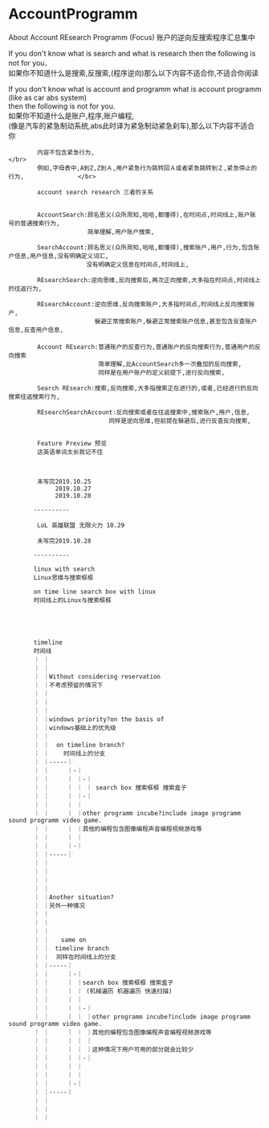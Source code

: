 # AccountProgramm
About Account REsearch Programm (Focus) 账户的逆向反搜索程序汇总集中

If you don't know what is search and what is research then the following is not for you．         </br>
如果你不知道什么是搜索,反搜索,(程序逆向)那么以下内容不适合你,不适合你阅读　　　　　　　　　　　　         </br>

If you don't know what is account and programm what is account programm (like as car abs system)  </br>
then the following is not for you.                                                                </br>
如果你不知道什么是账户,程序,账户编程,                                                                </br>
(像是汽车的紧急制动系统,abs此时译为紧急制动紧急刹车),那么以下内容不适合你　　　　　　　　                 </br>


            内容不包含紧急行为,                                                                     </br>
            例如,字母表中,A到Z,Z到Ａ,用户紧急行为跳转回Ａ或者紧急跳转到Ｚ,紧急停止的行为,               </br>
            
            account search research 三者的关系


            AccountSearch:顾名思义(众所周知,哈哈,都懂得),在时间点,时间线上,账户账号的普通搜索行为,　
                          简单理解,用户账户搜索,
                          
            SearchAccount:顾名思义(众所周知,哈哈,都懂得),搜索账户,用户,行为,包含账户信息,用户信息,没有明确定义词汇,
                        　没有明确定义信息在时间点,时间线上,
                       
            REsearchSearch:逆向思维,反向搜索后,再次正向搜索,大多指在时间点,时间线上的往返行为,
            
            REsearchAccount:逆向思维,反向搜索账户,大多指时间点,时间线上反向搜索账户,
                            躲避正常搜索账户,躲避正常搜索账户信息,甚至包含反查账户信息,反查用户信息,
       　　
            Account REsearch:普通账户的反查行为,普通账户的反向搜索行为,普通用户的反向搜索
                             简单理解,比AccountSearch多一次叠加的反向搜索,
                             同样是在用户账户的定义前提下,进行反向搜索,
                        
            Search REsearch:搜索,反向搜索,大多指搜索正在进行的,或者,已经进行的反向搜索往返搜索行为,
       
            REsearchSearchAccount:反向搜索或者在往返搜索中,搜索账户,用户,信息,
            　　　　　　　　　　　　同样是逆向思维,但前提在躲避后,进行反查反向搜索,
            
            
            Feature Preview 预览 
            这英语单词太长我记不住 
            
            
            
            未写完2019.10.25
                 2019.10.27
                 2019.10.28
           
           ----------
           
            LoL 英雄联盟 无限火力 10.29
            
            未写完2019.10.28
            
           ----------
            
           linux with search
           Linux思维与搜索框框
            
           on time line search box with linux 
           时间线上的Linux与搜索框框
           
           
           
           
           
           timeline
           时间线
           ｜ ｜
           ｜ ｜
           ｜ ｜Without considering reservation
           ｜ ｜不考虑预留的情况下
           ｜ ｜
           ｜ ｜
           ｜ ｜ 
           ｜ ｜windows priority?on the basis of
           ｜ ｜windows基础上的优先级
           ｜ ｜
           ｜ ｜  on timeline branch?
           ｜ ｜    时间线上的分支
           ｜ ｜-----｜
           ｜ ｜     ｜-｜ 
           ｜ ｜     ｜ ｜-｜
           ｜ ｜     ｜ ｜ ｜ search box 搜索框框 搜索盒子
           ｜ ｜     ｜ ｜-｜ 
           ｜ ｜     ｜ ｜  
           ｜ ｜     ｜ ｜other programm incube?include image programm sound programm video game.
           ｜ ｜     ｜ ｜其他的编程包含图像编程声音编程视频游戏等
           ｜ ｜     ｜ ｜
           ｜ ｜     ｜-｜
           ｜ ｜-----｜ 　
           ｜ ｜
           ｜ ｜
           ｜ ｜
           ｜ ｜
           ｜ ｜Another situation?
           ｜ ｜另外一种情况
           ｜ ｜
           ｜ ｜
           ｜ ｜
           ｜ ｜　　same on
           ｜ ｜　timeline branch
           ｜ ｜  同样在时间线上的分支
           ｜ ｜-----｜
           ｜ ｜     ｜-｜
           ｜ ｜     ｜ ｜search box 搜索框框 搜索盒子
           ｜ ｜     ｜ ｜ (机械遍历 机器遍历 快速扫描)
           ｜ ｜     ｜ ｜
           ｜ ｜     ｜ ｜-｜
           ｜ ｜     ｜ ｜ ｜other programm incube?include image programm sound programm video game.
           ｜ ｜     ｜ ｜ ｜其他的编程包含图像编程声音编程视频游戏等
           ｜ ｜     ｜ ｜ ｜
           ｜ ｜     ｜ ｜ ｜这种情况下用户可用的部分就会比较少
           ｜ ｜     ｜ ｜-｜
           ｜ ｜     ｜ ｜
           ｜ ｜     ｜ ｜
           ｜ ｜     ｜-｜
           ｜ ｜-----｜ 　
           ｜ ｜
           ｜ ｜
           ｜ ｜
        
           
           
